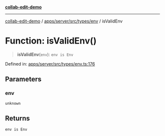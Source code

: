 [**collab-edit-demo**](../../../../../../README.md)

***

[collab-edit-demo](../../../../../../README.md) / [apps/server/src/types/env](../README.md) / isValidEnv

# Function: isValidEnv()

> **isValidEnv**(`env`): `env is Env`

Defined in: [apps/server/src/types/env.ts:176](https://github.com/austyle-io/pub-sub-demo/blob/facd25f09850fc4e78e94ce267c52e173d869933/apps/server/src/types/env.ts#L176)

## Parameters

### env

`unknown`

## Returns

`env is Env`
